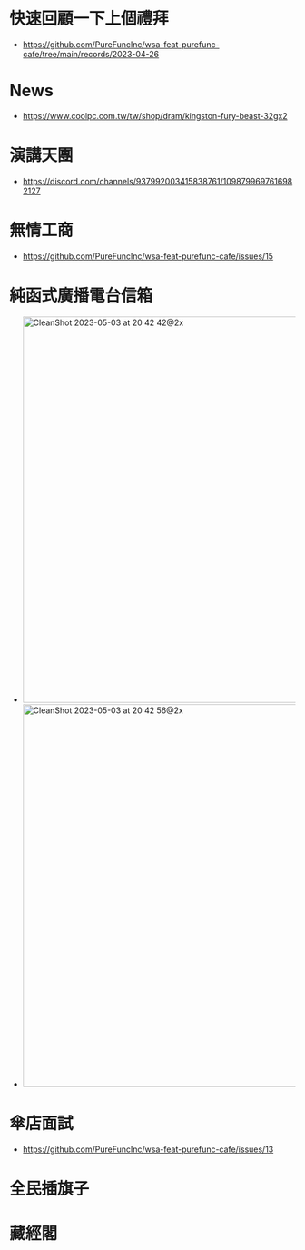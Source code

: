 # 快速回顧一下上個禮拜 
* https://github.com/PureFuncInc/wsa-feat-purefunc-cafe/tree/main/records/2023-04-26

# News
* https://www.coolpc.com.tw/tw/shop/dram/kingston-fury-beast-32gx2

# 演講天團
* https://discord.com/channels/937992003415838761/1098799697616982127

# 無情工商
* https://github.com/PureFuncInc/wsa-feat-purefunc-cafe/issues/15

# 純函式廣播電台信箱
* <img width="680" alt="CleanShot 2023-05-03 at 20 42 42@2x" src="https://user-images.githubusercontent.com/6296280/235919278-af07d579-46a1-4f6b-9dc3-13722b00b860.png">
* <img width="674" alt="CleanShot 2023-05-03 at 20 42 56@2x" src="https://user-images.githubusercontent.com/6296280/235919304-86e89358-6182-4fe7-b7e6-5a776b8a05fd.png">

# 傘店面試
* https://github.com/PureFuncInc/wsa-feat-purefunc-cafe/issues/13

# 全民插旗子
# 藏經閣

